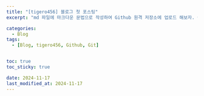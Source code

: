 ```yaml
---
title: "[tigero456] 블로그 첫 포스팅"
excerpt: "md 파일에 마크다운 문법으로 작성하여 Github 원격 저장소에 업로드 해보자. 에디터는 Visual Studio code 사용! 로컬 서버에서 확인도 해보자. "

categories:
  - Blog
tags:
  - [Blog, tigero456, Github, Git]


toc: true
toc_sticky: true

date: 2024-11-17
last_modified_at: 2024-11-17
---
```

